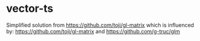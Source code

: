 # vector-ts
Simplified solution from https://github.com/toji/gl-matrix which is influenced by: https://github.com/toji/gl-matrix and https://github.com/g-truc/glm